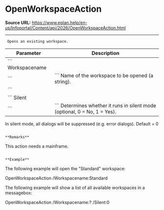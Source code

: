 # OpenWorkspaceAction

**Source URL:** https://www.eplan.help/en-us/Infoportal/Content/api/2026/OpenWorkspaceAction.html

---

```
 Opens an existing workspace.

```

| Parameter | Description |
| --- | --- |
| ``` Workspacename
 ``` | ``` Name of the workspace to be opened (a string).
 ``` |
| ``` Silent
 ``` | ``` Determines whether it runs in silent mode (optional, 0 = No, 1 = Yes).
  In silent mode, all dialogs will be suppressed (e.g. error dialogs).
  Default = 0
 ``` |

**Remarks**

```
 This action needs a mainframe.

```

**Example**

```
 The following example will open the "Standard" workspace:

 OpenWorkspaceAction /Workspacename:Standard

 The following example will show a list of all available workspaces in a messagebox:

 OpenWorkspaceAction /Workspacename:? /Silent:0

```